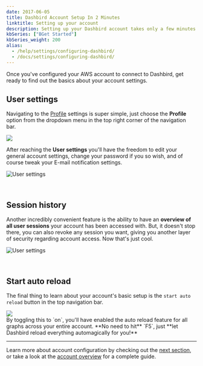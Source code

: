 ```yaml
---
date: 2017-06-05
title: Dashbird Account Setup In 2 Minutes
linktitle: Setting up your account
description: Setting up your Dashbird account takes only a few minutes and doesn't need any code changes or wrappers getting implemented. 
kbSeries: ["BGet Started"]
kbSeries_weight: 200
alias:
  - /help/settings/configuring-dashbird/
  - /docs/settings/configuring-dashbird/
---
```


Once you've configured your AWS account to connect to Dashbird, get ready to find out the basics about your account settings.

## User settings

<div class="row">
  <div class="col-md-7 col-sm-12 col-xs-12 text-md-left pt-3">
    <p class="lato">Navigating to the <a href="https://app.dashbird.io/profile">Profile</a> settings is super simple, just choose the <b>Profile</b> option from the dropdown menu in the top right corner of the navigation bar.</p>
  </div>
  <div class="col-md-5 col-sm-12 col-xs-12 imgs-fluid">
    <img src='/images/docs/profile-menu-dropdown.png'>
  </div>
</div>

After reaching the **User settings** you'll have the freedom to edit your general account settings, change your password if you so wish, and of course tweak your E-mail notification settings.

![User settings](/images/docs/profile-profile-tab.png)

<br>

## Session history
Another incredibly convenient feature is the ability to have an **overview of all user sessions** your account has been accessed with. But, it doesn't stop there, you can also revoke any session you want, giving you another layer of security regarding account access. Now that's just cool.

![User settings](/images/docs/profile-session-history.png)

<br>

## Start auto reload
<div class="row">
  <div class="col-md-7 col-sm-12 col-xs-12 text-md-left pt-3">
    <p class="lato">The final thing to learn about your account's basic setup is the <code>start auto reload</code> button in the top navigation bar.</p>
  </div>
  <div class="col-md-5 col-sm-12 col-xs-12 imgs-fluid">
    <img src='/images/docs/profile-auto-reload.png'>
  </div>
</div>
By toggling this to `on`, you'll have enabled the auto reload feature for all graphs across your entire account. **No need to hit** `F5`, just **let Dashbird reload everything automagically for you!**

---

Learn more about account configuration by checking out the [next section](/docs/get-started/step-by-step-guide/), or take a look at the [account overview](/docs/account-settings/overview/) for a complete guide.
